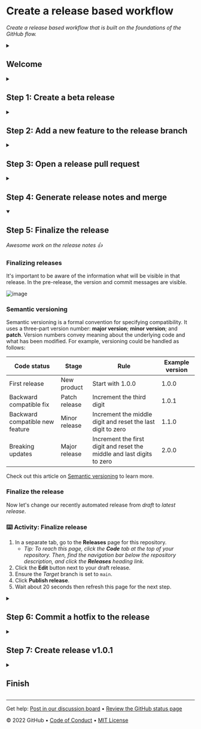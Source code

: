 
<!--
    The step and endstep markers will cause this
    introduction content to be hidden once the
    repository is created off the template
-->

# Create a release based workflow

_Create a release based workflow that is built on the foundations of the GitHub flow._

<details id=0>
<summary><h2>Welcome</h2></summary>

Create a release based workflow that is built on the foundations of the [GitHub flow](https://guides.github.com/introduction/flow/). When your team uses a release-based workflow, GitHub makes it easy to collaborate with deployable iterations of your project that you can package and make available for a wider audience to download and use.

GitHub releases allow your team to package and provide software to your users based on a specific point in the history of your project.

- **Who is this for**: Developers, DevOps Engineers, IT Operations, managers, and teams.
- **What you'll learn**: How to follow a release-based workflow.
- **What you'll build**: You will create tags, releases, and release notes.
- **Prerequisites**: If you need to learn about branches, commits, and pull requests, take [Introduction to GitHub](https://github.com/skills/introduction-to-github) first.
- **How long**: This course is 7 steps long and takes less than 1 hour to complete.

## How to start this course

<!-- For start course, run in JavaScript:
'https://github.com/new?' + new URLSearchParams({
  template_owner: 'skills',
  template_name: 'release-based-workflow',
  owner: '@me',
  name: 'skills-release-based-workflow',
  description: 'My clone repository',
  visibility: 'public',
}).toString()
-->

[![start-course](https://user-images.githubusercontent.com/1221423/235727646-4a590299-ffe5-480d-8cd5-8194ea184546.svg)](https://github.com/new?template_owner=skills&template_name=release-based-workflow&owner=%40me&name=skills-release-based-workflow&description=My+clone+repository&visibility=public)

1. Right-click **Start course** and open the link in a new tab.
2. In the new tab, most of the prompts will automatically fill in for you.
   - For owner, choose your personal account or an organization to host the repository.
   - We recommend creating a public repository, as private repositories will [use Actions minutes](https://docs.github.com/en/billing/managing-billing-for-github-actions/about-billing-for-github-actions).
   - Scroll down and click the **Create repository** button at the bottom of the form.
3. After your new repository is created, wait about 20 seconds, then refresh the page. Follow the step-by-step instructions in the new repository's README.

</details>

<!--Step 1-->
<details id=1>
<summary><h2>Step 1: Create a beta release</h2></summary>

_Welcome to "Release-based workflow" :sparkle:_

### The GitHub flow

The [GitHub flow](https://guides.github.com/introduction/flow/) is a lightweight, branch-based workflow for projects with regular deployments.

![github-flow](https://user-images.githubusercontent.com/6351798/48032310-63842400-e114-11e8-8db0-06dc0504dcb5.png)

Some projects may deploy more often, with continuous deployment. There might be a "release" every time there's a new commit on main.

But, some projects rely on a different structure for versions and releases.

### Versions

Versions are different iterations of updated software like operating systems, apps, or dependencies. Common examples are "Windows 8.1" to "Windows 10", or "macOS High Sierra" to "macOS Mojave".

Developers update code and then run tests on the project for bugs. During that time, the developers might set up certain securities to protect from new code or bugs. Then, the tested code is ready for production. Teams version the code and release it for installation by end users.

### :keyboard: Activity: Create a release for the current codebase
In this step, you will create a release for this repository on GitHub.

GitHub Releases point to a specific commit. Releases can include release notes in Markdown files, and attached binaries.

Before using a release based workflow for a larger release, let's create a tag and a release.

1. Open a new browser tab, and work on the steps in your second tab while you read the instructions in this tab.
1. Go to the **Releases** page for this repository.
    - _Tip: To reach this page, click the **Code** tab at the top of your repository. Then, find the navigation bar below the repository description, and click the **Releases** heading link._
1. Click **Create a new release**.
1. In the field for _Tag version_, specify a number. In this case, use **v0.9**. Keep the _Target_ as **main**.
1. Give the release a title, like "First beta release". If you'd like, you could also give the release a short description.
1. Select the checkbox next to **Set as a pre-release**, since it is representing a beta version.
1. Click **Publish release**.

### :keyboard: Activity: Introduce a bug to be fixed later

To set the stage for later, let's also add a bug that we'll fix as part of the release workflow in later steps.  We've already created a `update-text-colors` branch for you so let's create and merge a pull request with this branch.

1. Open a **new pull request** with `base: release-v1.0` and `compare: update-text-colors`.
1. Set the pull request title to "Updated game text style". You can include a detailed pull request body, an example is below:
    ```
    ## Description:
    - Updated game text color to green
    ```
1. Click **Create pull request**.
1. We'll merge this pull request now. Click **Merge pull request** and delete your branch.
1. Wait about 20 seconds then refresh this page for the next step.

</details>

<!--Step 2-->
<details id=2>
<summary><h2>Step 2: Add a new feature to the release branch</h2></summary>

_Great job creating a beta release :heart:_

### Release management

As you prepare for a future release, you'll need to organize more than the tasks and features. It's important to create a clear workflow for your team, and to make sure that the work remains organized.

There are several strategies for managing releases. Some teams might use long-lived branches, like `production`, `dev`, and `main`. Some teams use simple feature branches, releasing from the main branch.

No one strategy is better than another. We always recommend being intentional about branches and reducing long-lived branches whenever possible.

In this exercise, you'll use the `release-v1.0` branch to be your one long-lived branch per release version.

### Protected branches

Like the `main` branch, you can protect release branches. This means you can protect branches from force pushes or accidental deletion. This is already configured in this repository.

### Add a feature

Releases are usually made of many smaller changes. Let's pretend we don't know about the bug we added earlier and we'll focus on a few features to update our game before the version update.

- You should update the page background color to black.
- I'll help you change the text colors to green.

### :keyboard: Activity: Update `base.css`

1. Create a new branch off of the `main` branch and change the `body` CSS declaration in `base.css` to match what is below. This will set the page background to black.
```
body {
    background-color: black;
}
```
1. Open a pull request with `release-v1.0` as the `base` branch, and your new branch as the `compare` branch.
1. Fill in the pull request template to describe your changes.
1. Click **Create pull request**.

### Merge the new feature to the release branch
Even with releases, the GitHub flow is still an important strategy for working with your team. It's a good idea to use short-lived branches for quick feature additions and bug fixes.

Merge this feature pull request so that you can open the release pull request as early as possible.

### :keyboard: Activity: Merge the pull request

1. Click **Merge pull request**, and delete your branch.
1. Wait about 20 seconds then refresh this page for the next step.

</details>

<!--Step 3-->
<details id=3>
<summary><h2>Step 3: Open a release pull request</h2></summary>

_Nice work adding a new feature :smile:_

### Release branches and `main`

You should open a pull request between your release branch and main as early as possible. It might be open for a long time, and that's okay.

In general, the pull request description can include:
- A [reference to an issue](https://docs.github.com/en/articles/basic-writing-and-formatting-syntax/#mentioning-people-and-teams) that the pull request addresses.
- A description of the changes proposed in the pull request.
- [@mentions](https://docs.github.com/en/articles/basic-writing-and-formatting-syntax/#mentioning-people-and-teams) of the person or team responsible for reviewing proposed changes.

To expedite the creation of this pull request, I've added a pull request template to the repository. When you create a pull request, default text will automatically be displayed. This should help you identify and fill out all the necessary information. If you don't want to use the template content, just remove the text from the pull request and repace it with your pull request message.

### :keyboard: Activity: Open a release pull request
Let's make a new pull request comparing the `release-v1.0` branch to the `main` branch.

1. Open a **new pull request** with `base: main` and `compare: release-v1.0`.
1. Ensure the title of your pull request is "Release v1.0".
1. Include a detailed pull request body, an example is below:
    ```
    ## Description:
    - Changed page background color to black.
    - Changed game text color to green.
    ```
1. Click **Create pull request**.
1. Wait about 20 seconds then refresh this page for the next step.

</details>

<!--Step 4-->
<details id=4>
<summary><h2>Step 4: Generate release notes and merge</h2></summary>

_Thanks for opening that pull request :dancer:_

### Automatically generated release notes
[Automatically generated release notes](https://docs.github.com/en/repositories/releasing-projects-on-github/automatically-generated-release-notes) provide an automated alternative to manually writing release notes for your GitHub releases. With automatically generated release notes, you can quickly generate an overview of the contents of a release. Automatically generated release notes include a list of merged pull requests, a list of contributors to the release, and a link to a full changelog. You can also customize your release notes once they are generated.

### :keyboard: Activity: Generate release notes

1. In a separate tab, go to the **Releases** page for this repository.
    - _Tip: To reach this page, click the **Code** tab at the top of your repository. Then, find the navigation bar below the repository description, and click the **Releases** heading link._
1. Click the **Draft a new release** button.
1. In the field for _Tag version_, specify `v1.0.0`.
1. To the right of the tag dropdown, click the _Target_ dropddown and select the `release-v1.0` branch.
    - _Tip: This is temporary in order to generate release notes based on the changes in this branch._
1. To the top right of the description text box, click **Generate release notes**.
1. Review the release notes in the text box and customize the content if desired.
1. Set the _Target_ branch back to the `main`, as this is the branch you want to create your tag on once the release branch is merged.
1. Click **Save draft**, as you will publish this release in the next step.

You can now [merge](https://docs.github.com/en/get-started/quickstart/github-glossary#merge) your pull request!

### :keyboard: Activity: Merge into main

1. In a separate tab, go to the **Pull requests** page for this repository.
1. Open your **Release v1.0** pull request.
1. Click **Merge pull request**.
1. Wait about 20 seconds then refresh this page for the next step.

</details>

<!--Step 5-->
<details id=5 open>
<summary><h2>Step 5: Finalize the release</h2></summary>

_Awesome work on the release notes :+1:_

### Finalizing releases

It's important to be aware of the information what will be visible in that release. In the pre-release, the version and commit messages are visible.

![image](https://user-images.githubusercontent.com/13326548/47883578-bdba7780-ddea-11e8-84b8-563e12f02ca6.png)

### Semantic versioning

Semantic versioning is a formal convention for specifying compatibility. It uses a three-part version number: **major version**; **minor version**; and **patch**.  Version numbers convey meaning about the underlying code and what has been modified. For example, versioning could be handled as follows:

| Code status  | Stage  | Rule  | Example version  |
|---|---|---|---|
| First release  | New product  | Start with 1.0.0  | 1.0.0  |
| Backward compatible fix  | Patch release  | Increment the third digit  | 1.0.1  |
| Backward compatible new feature  | Minor release  | Increment the middle digit and reset the last digit to zero  | 1.1.0  |
| Breaking updates | Major release | Increment the first digit and reset the middle and last digits to zero | 2.0.0 |

Check out this article on [Semantic versioning](https://semver.org/) to learn more.

### Finalize the release

Now let's change our recently automated release from _draft_ to _latest release_.

### :keyboard: Activity: Finalize release

1. In a separate tab, go to the **Releases** page for this repository.
    - _Tip: To reach this page, click the **Code** tab at the top of your repository. Then, find the navigation bar below the repository description, and click the **Releases** heading link._
1. Click the **Edit** button next to your draft release.
1. Ensure the _Target_ branch is set to `main`.
1. Click **Publish release**.
1. Wait about 20 seconds then refresh this page for the next step.

</details>

<!--Step 6-->
<details id=6>
<summary><h2>Step 6: Commit a hotfix to the release</h2></summary>

_Almost there :heart:_

Notice that I didn't delete the branch? That's intentional.

Sometimes mistakes can happen with releases, and we'll want to be able to correct them on the same branch.

Now that your release is finalized, we have a confession to make. Somewhere in our recent update, I made a mistake and introduced a bug. Instead of changing the text colors to green, we changed the whole game background.

_Tip: Sometimes GitHub Pages takes a few minutes to update. Your page might not immediately show the recent updates you've made._

![image](https://user-images.githubusercontent.com/13326548/48045461-487dd800-e145-11e8-843c-b91a82213eb8.png)

"Hotfixes", or a quick fix to address a bug in software, are a normal part of development. Oftentimes you'll see application updates whose only description is "bug fixes".

When bugs come up after you release a version, you'll need to address them.  We've already created a `hotfix-v1.0.1` and `fix-game-background` branches for you to start.

We'll submit a hotfix by creating and merging the pull request.

### :keyboard: Activity: Create and merge the hotfix pull request

1. Open a pull request with `hotfix-v1.0.1` as the `base` branch, and `fix-game-background` as the `compare` branch.
1. Fill in the pull request template to describe your changes. You can set the pull request title to "Hotfix for broken game style". You can include a detailed pull request body, an example is below:
    ```
    ## Description:
    - Fixed bug, set game background back to black
    ```
1. Review the changes and click **Create pull request**.
1. We want to merge this into our hotfix branch now so click **Merge pull request**.

Now we want these changes merged into `main` as well so let's create and merge a pull request with our hotfix to `main`.
### :keyboard: Activity: Create the release pull request

1. Open a pull request with `main` as the `base` branch, and `hotfix-v1.0.1` as the `compare` branch.
1. Ensure the title of your pull request is "Hotfix v1.0.1".
1. Include a detailed pull request body, an example is below:
    ```
    ## Description:
    - Fixed bug introduced in last production release - set game background back to black
    ```
1. Review the changes and click **Create pull request**.
1. Click **Merge pull request**.
1. Wait about 20 seconds then refresh this page for the next step.

</details>

<!--Step 7-->
<details id=7>
<summary><h2>Step 7: Create release v1.0.1</h2></summary>

_One last step to go!_

### A final release

You updated the source code, but users can't readily access your most recent changes. Prepare a new release, and distribute that release to the necessary channels.

### Create release v1.0.1

With descriptive pull requests and auto generated release notes, you don't have to spend a lot of time working on your release draft. Follow the steps below to create your new release, generate the release notes, and publish.

### :keyboard: Activity: Complete release

1. In a separate tab, go to to the **Releases** page for this repository.
    - _Tip: To reach this page, click the **Code** tab at the top of your repository. Then, find the navigation bar below the repository description, and click the **Releases** heading link._
1. Click the **Draft a new release** button.
1. Set the _Target_ branch to `main`.
    - _Tip: Practice your semantic version syntax. What should the tag and title for this release be?_
1. To the top right of the description text box, click **Generate release notes**.
1. Review the release notes in the text box and customize the content if desired.
1. Click **Publish release**.
1. Wait about 20 seconds then refresh this page for the next step.

</details>

<details id=x>
<summary><h2>Finish</h2></summary>

<img src="https://octodex.github.com/images/snowtocat_final.jpg" alt=celebrate width=300 align=right>

### Congratulations friend, you've completed this course!

Here's a recap of all the tasks you've accomplished in your repository:

- Create a beta release.
- Add a new feature to the release branch.
- Open a release pull request
- Automate release notes.
- Merge and finalize the release branch.
- Commit a hotfix to the release.
- Create release v1.0.1.

### What's next?

- [We'd love to hear what you thought of this course](https://github.com/skills/.github/discussions).
- [Take another GitHub Skills course](https://github.com/skills).
- [Read the GitHub Getting Started docs](https://docs.github.com/en/get-started).
- To find projects to contribute to, check out [GitHub Explore](https://github.com/explore).

</details>

---

Get help: [Post in our discussion board](https://github.com/skills/.github/discussions) • [Review the GitHub status page](https://www.githubstatus.com/)

© 2022 GitHub • [Code of Conduct](https://www.contributor-covenant.org/version/2/1/code_of_conduct/code_of_conduct.md) • [MIT License](https://gh.io/mit)
